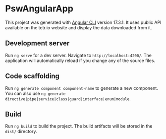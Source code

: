 # PswAngularApp

This project was generated with [Angular CLI](https://github.com/angular/angular-cli) version 17.3.1.
It uses public API available on the tetr.io website and display the data downloaded from it.

## Development server

Run `ng serve` for a dev server. Navigate to `http://localhost:4200/`. The application will automatically reload if you change any of the source files.

## Code scaffolding

Run `ng generate component component-name` to generate a new component. You can also use `ng generate directive|pipe|service|class|guard|interface|enum|module`.

## Build

Run `ng build` to build the project. The build artifacts will be stored in the `dist/` directory.
